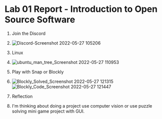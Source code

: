 # Lab 01 Report - Introduction to Open Source Software
1. Join the Discord
2. ![Discord-Screenshot 2022-05-27 105206](https://user-images.githubusercontent.com/95945800/170726358-2d9513b9-2eb9-4dcd-a981-ac8b449d8901.png)
3. Linux
4. ![ubuntu_man_tree_Screenshot 2022-05-27 110953](https://user-images.githubusercontent.com/95945800/170727765-c7468d9b-3b5c-4cb1-927b-e58951d944ac.png)


5. Play with Snap or Blockly
6. ![Blockly_Solved_Screenshot 2022-05-27 121315](https://user-images.githubusercontent.com/95945800/170738470-5ece4b2a-aa1e-42bd-b2a9-7491c17a0142.png)
![Blockly_Code_Screenshot 2022-05-27 121447](https://user-images.githubusercontent.com/95945800/170738499-140aeefb-8d6d-488f-b489-153af20e227d.png)
6. Reflection
7. I'm thinking about doing a project use computer vision or use puzzle solving mini game project with GUI.
